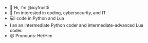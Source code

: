 - 👋 Hi, I’m @icyfrost5
- 👀 I’m interested in coding, cybersecurity, and IT
- 💻I code in Python and Lua
- I an an intermediate Python coder and intermediate-advanced Lua coder.
- 😄 Pronouns: He/Him

<!---
icyfrost5/icyfrost5 is a ✨ special ✨ repository because its `README.md` (this file) appears on your GitHub profile.
You can click the Preview link to take a look at your changes.
--->
